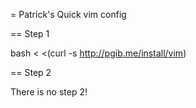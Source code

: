 = Patrick's Quick vim config

== Step 1

  bash < <(curl -s http://pgib.me/install/vim)

== Step 2

There is no step 2!
